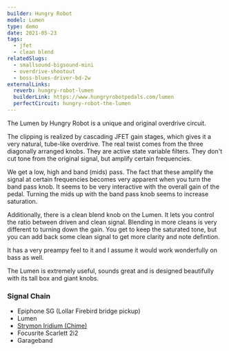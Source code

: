 ```yaml
---
builder: Hungry Robot
model: Lumen
type: demo
date: 2021-05-23
tags:
  - jfet
  - clean blend
relatedSlugs:
  - smallsound-bigsound-mini
  - overdrive-shootout
  - boss-blues-driver-bd-2w
externalLinks:
  reverb: hungry-robot-lumen
  builderLink: https://www.hungryrobotpedals.com/lumen
  perfectCircuit: hungry-robot-the-lumen
---
```


The Lumen by Hungry Robot is a unique and original overdrive circuit.

The clipping is realized by cascading JFET gain stages, which gives it a very natural, tube-like overdrive. The real twist comes from the three diagonally arranged knobs. They are active state variable filters. They don't cut tone from the original signal, but amplify certain frequencies.

We get a low, high and band (mids) pass. The fact that these amplify the signal at certain frequencies becomes very apparent when you turn the band pass knob. It seems to be very interactive with the overall gain of the pedal. Turning the mids up with the band pass knob seems to increase saturation.

Additionally, there is a clean blend knob on the Lumen. It lets you control the ratio between driven and clean signal. Blending in more cleans is very different to turning down the gain. You get to keep the saturated tone, but you can add back some clean signal to get more clarity and note defintion.

It has a very preampy feel to it and I assume it would work wonderfully on bass as well.

The Lumen is extremely useful, sounds great and is designed beautifully with its tall box and giant knobs.

### Signal Chain

- Epiphone SG (Lollar Firebird bridge pickup)
- Lumen
- [Strymon Iridium (Chime)](/demos/strymon-iridium)
- Focusrite Scarlett 2i2
- Garageband
